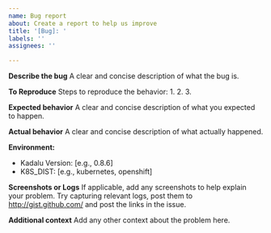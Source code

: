 ```yaml
---
name: Bug report
about: Create a report to help us improve
title: '[Bug]: '
labels: ''
assignees: ''

---
```


<!--
Thanks for opening a bug report!
Before hitting the button, please fill in as much of the template below as you can.
When describing the steps to reproduce the bug,
try following your own instructions from scratch and make sure everything works as
you expect.
Be ready for follow-up questions, and please respond in a timely manner.
If we can't reproduce a bug we might close your issue.
-->

**Describe the bug**
A clear and concise description of what the bug is.

**To Reproduce**
Steps to reproduce the behavior:
1. 
2. 
3. 

**Expected behavior**
A clear and concise description of what you expected to happen.

**Actual behavior**
A clear and concise description of what actually happened.

**Environment:**
<!--
Output from one of commands
1. If kubectl-kadalu plugin is installed
$ kubectl kadalu version

2. If plugin isn't installed
$ kubectl exec -it deploy/operator -n kadalu -- bash -c 'kubectl-kadalu version'
-->
 - Kadalu Version: [e.g., 0.8.6]
 - K8S_DIST: [e.g., kubernetes, openshift]

**Screenshots or Logs**
If applicable, add any screenshots to help explain your problem. Try capturing relevant logs, post them to http://gist.github.com/ and post the links in the issue.

**Additional context**
Add any other context about the problem here.
